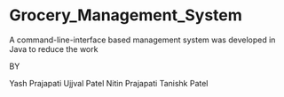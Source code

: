# Grocery_Management_System
A command-line-interface based management system was developed in Java to
reduce the work


BY

Yash Prajapati
Ujjval Patel
Nitin Prajapati
Tanishk Patel
